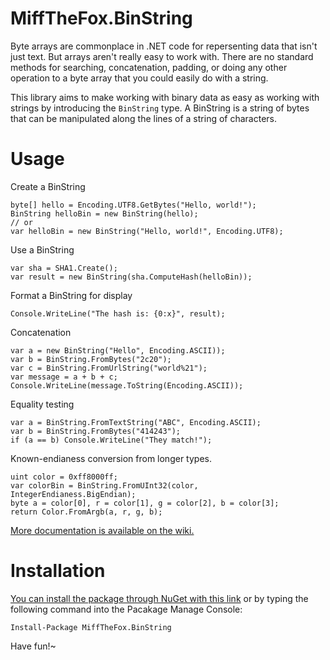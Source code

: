 # MiffTheFox.BinString

Byte arrays are commonplace in .NET code for repersenting data that isn't just
text. But arrays aren't really easy to work with. There are no standard methods
for searching, concatenation, padding, or doing any other operation to a byte
array that you could easily do with a string.

This library aims to make working with binary data as easy as working with
strings by introducing the `BinString` type. A BinString is a string of bytes
that can be manipulated along the lines of a string of characters.

# Usage

Create a BinString

    byte[] hello = Encoding.UTF8.GetBytes("Hello, world!");
    BinString helloBin = new BinString(hello);
    // or
    var helloBin = new BinString("Hello, world!", Encoding.UTF8);

Use a BinString

    var sha = SHA1.Create();
    var result = new BinString(sha.ComputeHash(helloBin));

Format a BinString for display

    Console.WriteLine("The hash is: {0:x}", result);

Concatenation

    var a = new BinString("Hello", Encoding.ASCII));
    var b = BinString.FromBytes("2c20");
    var c = BinString.FromUrlString("world%21");
    var message = a + b + c;
    Console.WriteLine(message.ToString(Encoding.ASCII));

Equality testing

    var a = BinString.FromTextString("ABC", Encoding.ASCII);
    var b = BinString.FromBytes("414243");
    if (a == b) Console.WriteLine("They match!");

Known-endianess conversion from longer types.

	uint color = 0xff8000ff;
	var colorBin = BinString.FromUInt32(color, IntegerEndianess.BigEndian);
	byte a = color[0], r = color[1], g = color[2], b = color[3];
	return Color.FromArgb(a, r, g, b);


[More documentation is available on the wiki.](https://github.com/MiffOttah/binstrings/wiki)

# Installation

[You can install the package through NuGet with this link](https://www.nuget.org/packages/MiffTheFox.BinString/) or by typing the following command into the Pacakage Manage Console:

    Install-Package MiffTheFox.BinString

Have fun!~
